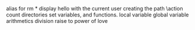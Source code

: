 alias for rm *
display hello with the current user
creating the path \action
count directories
set
 variables, and functions.
local variable
global variable
arithmetics
division
raise to power of love
